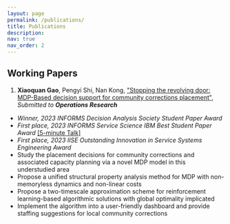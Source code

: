 ```yaml
---
layout: page
permalink: /publications/
title: Publications
description: 
nav: true
nav_order: 2
---
```

<!-- _pages/publications.md -->

## Working Papers
1. **Xiaoquan Gao**, Pengyi Shi, Nan Kong, ["Stopping the revolving door: MDP-Based decision support for community corrections placement"](https://papers.ssrn.com/sol3/papers.cfm?abstract_id=4672337), *Submitted to **Operations Research***
  - *Winner, 2023 INFORMS Decision Analysis Society Student Paper Award* 
  - *First place, 2023 INFORMS Service Science IBM Best Student Paper Award* [[5-minute Talk]](https://www.youtube.com/watch?v=zT4U6GttGdg&t=1s)
  - *First place, 2023 IISE Outstanding Innovation in Service Systems Engineering Award*
  - Study the placement decisions for community corrections and associated capacity planning via a novel MDP model in this understudied area
  - Propose a unified structural property analysis method for MDP with non-memoryless dynamics and non-linear costs
  - Propose a two-timescale approximation scheme for reinforcement learning-based algorithmic solutions with global optimality implicated
  - Implement the algorithm into a user-friendly dashboard and provide staffing suggestions for local community corrections

[comment]: <> (<div class="publications">)

[comment]: <> (<!-- {% bibliography -f {{ site.scholar.bibliography }} %} -->)

[comment]: <> (<h1>preprints</h1>)

[comment]: <> ({% bibliography -f preprints %})

[comment]: <> (<h1>conference &amp; journal articles</h1>)

[comment]: <> ({% for y in page.years %})

[comment]: <> (  <h2 class="year">{{y}}</h2>)

[comment]: <> (  {% bibliography -f papers -q @*[year={{y}}]* %})

[comment]: <> ({% endfor %})

[comment]: <> (<h1>technical reports &amp; short papers</h1>)

[comment]: <> ({% bibliography -f reports %})

[comment]: <> (</div>)
